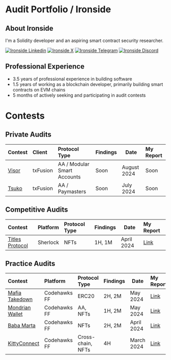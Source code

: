 # Audit Portfolio / Ironside

## About Ironside

I'm a Solidity developer and an aspiring smart contract security researcher.

[![Ironside Linkedin](https://img.shields.io/badge/LinkedIn-0077B5?style=for-the-badge&logo=linkedin&logoColor=white)](https://www.linkedin.com/in/igor-roncevic/)
[![Ironside X](https://img.shields.io/badge/Twitter-000000?style=for-the-badge&logo=X&logoColor=white)](https://twitter.com/ironside_web3)
[![Ironside Telegram](https://img.shields.io/badge/Telegram-26A5E4?style=for-the-badge&logo=telegram&logoColor=white)](https://t.me/ironside_web3)
[![Ironside Discord](https://img.shields.io/badge/Discord-5865F2?style=for-the-badge&logo=discord&logoColor=white)](https://discordapp.com/users/422520142929592351)

## Professional Experience

- 3.5 years of professional experience in building software
- 1.5 years of working as a blockchain developer, primarily building smart contracts on EVM chains
- 5 months of actively seeking and participating in audit contests

# Contests

## Private Audits

| Contest                              | Client   | Protocol Type               | Findings | Date        | My Report |
| :----------------------------------- | :------- | :-------------------------- | :------- | ----------- | :-------- |
| [Visor](https://app.txsync.io/visor) | txFusion | AA / Modular Smart Accounts | Soon     | August 2024 | Soon      |
| [Tsuko](https://app.txsync.io/tsuko) | txFusion | AA / Paymasters             | Soon     | July 2024   | Soon      |

## Competitive Audits

| Contest                                                     | Platform | Protocol Type | Findings | Date       | My Report                                                       |
| :---------------------------------------------------------- | :------- | :------------ | :------- | ---------- | :-------------------------------------------------------------- |
| [Titles Protocol](https://audits.sherlock.xyz/contests/326) | Sherlock | NFTs          | 1H, 1M   | April 2024 | [Link](./reports/competitive/202404_Sherlock_TitlesProtocol.md) |

## Practice Audits

| Contest                                                                         | Platform     | Protocol Type     | Findings | Date       | My Report                                                     |
| :------------------------------------------------------------------------------ | :----------- | :---------------- | :------- | ---------- | :------------------------------------------------------------ |
| [Mafia Takedown](https://www.codehawks.com/contests/clwgiehgu00119zwn2xx92ay8)  | Codehawks FF | ERC20             | 2H, 2M   | May 2024   | [Link](./reports/practice/202405_Codehawks_MafiaTakedown.md)  |
| [Mondrian Wallet](https://www.codehawks.com/contests/clvxt8idd00014zcc81dv6rde) | Codehawks FF | AA, NFTs          | 1H, 2M   | May 2024   | [Link](./reports/practice/202405_Codehawks_MondrianWallet.md) |
| [Baba Marta](https://www.codehawks.com/contests/cluseb1bf0001s4tjl2rzajup)      | Codehawks FF | NFTs              | 2H, 2M   | April 2024 | [Link](./reports/practice/202404_Codehawks_BabaMarta.md)      |
| [KittyConnect](https://www.codehawks.com/contests/clu7ddcsa000fcc387vjv6rpt)    | Codehawks FF | Cross-chain, NFTs | 4H       | March 2024 | [Link](./reports/practice/202403_Codehawks_KittyConnect.md)   |
